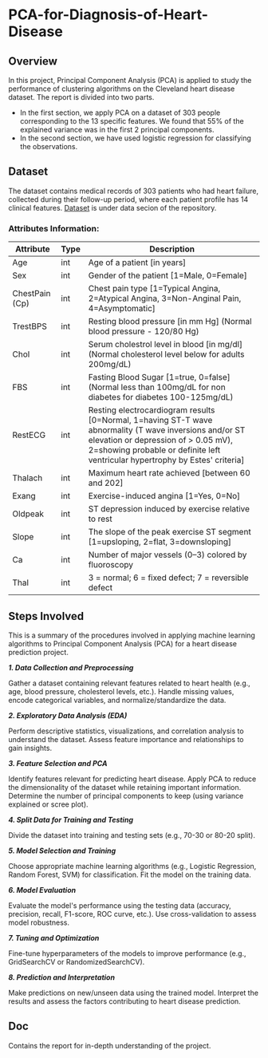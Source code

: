 # PCA-for-Diagnosis-of-Heart-Disease

## Overview

In this project, Principal Component Analysis (PCA) is applied to study the performance of clustering algorithms on the Cleveland heart disease dataset. The report is divided into two parts.
- In the first section, we apply PCA on a dataset of 303 people corresponding to the 13 specific features. We found that 55% of the explained variance was in the first 2 principal components.
- In the second section, we have used logistic regression for classifying the observations.

## Dataset
The dataset contains medical records of 303 patients who had heart failure, collected during their follow-up period, where each patient profile has 14 clinical features. [Dataset](./data/Cleveland_data.csv) is under data secion of the repository.

### Attributes Information:
|   Attribute    |  Type  |	       Description        |
| -------------- | ------ | ------------------------- |
| Age	         |   int  | Age of a patient [in years]
| Sex	         |   int  | Gender of the patient [1=Male, 0=Female]
| ChestPain (Cp) |   int  | Chest pain type [1=Typical Angina, 2=Atypical Angina, 3=Non-Anginal Pain, 4=Asymptomatic]
| TrestBPS	     |   int  | Resting blood pressure [in mm Hg] (Normal blood pressure - 120/80 Hg)
| Chol      	 |   int  | Serum cholestrol level in blood [in mg/dl] (Normal cholesterol level below for adults 200mg/dL)
| FBS   	     |   int  | Fasting Blood Sugar [1=true, 0=false] (Normal less than 100mg/dL for non diabetes for diabetes 100-125mg/dL)
| RestECG	     |   int  | Resting electrocardiogram results [0=Normal, 1=having ST-T wave abnormality (T wave inversions and/or ST elevation or depression of > 0.05 mV), 2=showing probable or definite left ventricular hypertrophy by Estes' criteria]
| Thalach	     |   int  | Maximum heart rate achieved [between 60 and 202]
| Exang          |   int  | Exercise-induced angina [1=Yes, 0=No]
| Oldpeak	     |   int  | ST depression induced by exercise relative to rest
| Slope	         |   int  | The slope of the peak exercise ST segment [1=upsloping, 2=flat, 3=downsloping]
| Ca        	 |   int  | Number of major vessels (0–3) colored by fluoroscopy
| Thal           |   int  | 3 = normal; 6 = fixed defect; 7 = reversible defect

## Steps Involved
This is a summary of the procedures involved in applying machine learning algorithms to Principal Component Analysis (PCA) for a heart disease prediction project.

***1. Data Collection and Preprocessing***

Gather a dataset containing relevant features related to heart health (e.g., age, blood pressure, cholesterol levels, etc.). Handle missing values, encode categorical variables, and normalize/standardize the data.

***2. Exploratory Data Analysis (EDA)***

Perform descriptive statistics, visualizations, and correlation analysis to understand the dataset. Assess feature importance and relationships to gain insights.

***3. Feature Selection and PCA***

Identify features relevant for predicting heart disease. Apply PCA to reduce the dimensionality of the dataset while retaining important information. Determine the number of principal components to keep (using variance explained or scree plot).

***4. Split Data for Training and Testing***

Divide the dataset into training and testing sets (e.g., 70-30 or 80-20 split).

***5. Model Selection and Training***

Choose appropriate machine learning algorithms (e.g., Logistic Regression, Random Forest, SVM) for classification. Fit the model on the training data.

***6. Model Evaluation***

Evaluate the model's performance using the testing data (accuracy, precision, recall, F1-score, ROC curve, etc.). Use cross-validation to assess model robustness.

***7. Tuning and Optimization***

Fine-tune hyperparameters of the models to improve performance (e.g., GridSearchCV or RandomizedSearchCV).

***8. Prediction and Interpretation***

Make predictions on new/unseen data using the trained model. Interpret the results and assess the factors contributing to heart disease prediction.

## Doc
Contains the report for in-depth understanding of the project.